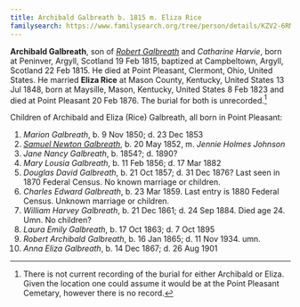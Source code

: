 ```yaml
---
title: Archibald Galbreath b. 1815 m. Eliza Rice
familysearch: https://www.familysearch.org/tree/person/details/KZV2-6RM
---
```

**Archibald Galbreath**, son of [*Robert Galbreath*](galbreath-robert-1778.md) and *Catharine Harvie*, born at Peninver, Argyll, Scotland 19 Feb 1815, baptized at Campbeltown, Argyll, Scotland 22 Feb 1815. He died at Point Pleasant, Clermont, Ohio, United States. He married **Eliza Rice** at Mason County, Kentucky, United States 13 Jul 1848, born at Maysille, Mason, Kentucky, United States 8 Feb 1823 and died at Point Pleasant 20 Feb 1876. The burial for both is unrecorded.[^burial]

Children of Archibald and Eliza (Rice) Galbreath, all born in Point Pleasant:

1. *Marion Galbreath*, b. 9 Nov 1850; d. 23 Dec 1853
2. [*Samuel Newton Galbreath*](galbreath-samuel-newton-1852.md), b. 20 May 1852, m. *Jennie Holmes Johnson*
3. *Jane Nancy Galbreath*, b. 1854?; d. 1890?
4. *Mary Lousia Galbreath*, b. 11 Feb 1856; d. 17 Mar 1882
5. *Douglas David Galbreath*, b. 21 Oct 1857; d. 31 Dec 1876? Last seen in 1870 Federal Census.  No known marriage or children.
6. *Charles Edward Galbreath*, b. 23 Mar 1859. Last entry is 1880 Federal Census. Unknown marriage or children.
7. *William Harvey Galbreath*, b. 21 Dec 1861; d. 24 Sep 1884. Died age 24. Umn. No children?
8. *Laura Emily Galbreath*, b. 17 Oct 1863; d. 7 Oct 1895
9. *Robert Archibald Galbreath*, b. 16 Jan 1865; d. 11 Nov 1934. umn.
10. *Anna Eliza Galbreath*, b. 14 Dec 1867; d. 26 Aug 1901

[^birth]: OPR baptism for [Archibald Galbreath](/sources/opr-campbeltown-births.md#1815-02-22-archibald-galbreath)

[^burial]: There is not current recording of the burial for either Archibald or Eliza.  Given the location one could assume it would be at the Point Pleasant Cemetary, however there is no record.
